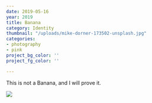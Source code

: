 ```yaml
---
date: 2019-05-16
year: 2019
title: Banana
category: Identity
thumbnail: "/uploads/mike-dorner-173502-unsplash.jpg"
categories:
- photography
- pink
project_bg_color: ''
project_fg_color: ''

---
```

This is not a Banana, and I will prove it.

![](/uploads/mike-dorner-173502-unsplash.jpg)